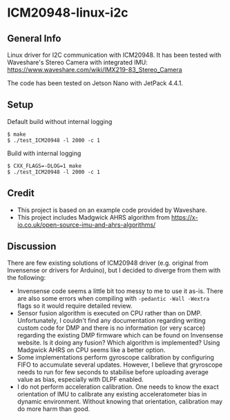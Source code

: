 # ICM20948-linux-i2c

## General Info
Linux driver for I2C communication with ICM20948. It has been tested with Waveshare's Stereo Camera with integrated IMU: https://www.waveshare.com/wiki/IMX219-83_Stereo_Camera

The code has been tested on Jetson Nano with JetPack 4.4.1.

## Setup
Default build without internal logging
```
$ make
$ ./test_ICM20948 -l 2000 -c 1
```
Build with internal logging
```
$ CXX_FLAGS=-DLOG=1 make
$ ./test_ICM20948 -l 2000 -c 1
```

## Credit
* This project is based on an example code provided by Waveshare.
* This project includes Madgwick AHRS algorithm from https://x-io.co.uk/open-source-imu-and-ahrs-algorithms/

## Discussion
There are few existing solutions of ICM20948 driver (e.g. original from Invensense or drivers for Arduino), but I decided to diverge from them with the following:
* Invensense code seems a little bit too messy to me to use it as-is. There are also some errors when compiling with `-pedantic -Wall -Wextra` flags so it would require detailed review.
* Sensor fusion algorithm is executed on CPU rather than on DMP. Unfortunately, I couldn't find any documentation regarding writing custom code for DMP and there is no information (or very scarce) regarding the existing DMP firmware which can be found on Invensense website. Is it doing any fusion? Which algorithm is implemented? Using Madgwick AHRS on CPU seems like a better option.
* Some implementations perform gyroscope calibration by configuring FIFO to accumulate several updates. However, I believe that gryroscope needs to run for few seconds to stabilise before uploading average value as bias, especially with DLPF enabled.
* I do not perform acceleration calibration. One needs to know the exact orientation of IMU to calibrate any existing acceleratometer bias in dynamic environment. Without knowing that orientation, calibration may do more harm than good. 
